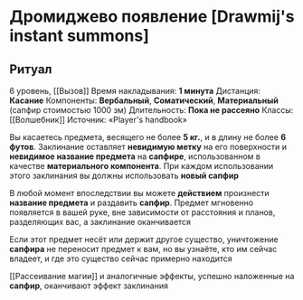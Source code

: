 # Дромиджево появление [Drawmij's instant summons]
## Ритуал
6 уровень, [[Вызов]]
Время накладывания: **1 минута**
Дистанция: **Касание**
Компоненты: **Вербальный**, **Соматический**, **Материальный** (сапфир стоимостью 1000 зм)
Длительность: **Пока не рассеяно**
Классы: [[Волшебник]]
Источник: «Player's handbook»

Вы касаетесь предмета, весящего не более **5 кг.**, и в длину не более **6 футов**. Заклинание оставляет **невидимую метку** на его поверхности и **невидимое название предмета** на **сапфире**, использованном в качестве **материального компонента**. При каждом использовании этого заклинания вы должны использовать **новый сапфир**

В любой момент впоследствии вы можете **действием** произнести **название предмета** и раздавить **сапфир**. Предмет мгновенно появляется в вашей руке, вне зависимости от расстояния и планов, разделяющих вас, а заклинание оканчивается

Если этот предмет несёт или держит другое существо, уничтожение **сапфира** не переносит предмет к вам, но вы узнаёте, кто им сейчас владеет, и где это существо сейчас примерно находится

[[Рассеивание магии]] и аналогичные эффекты, успешно наложенные на **сапфир**, оканчивают эффект заклинания